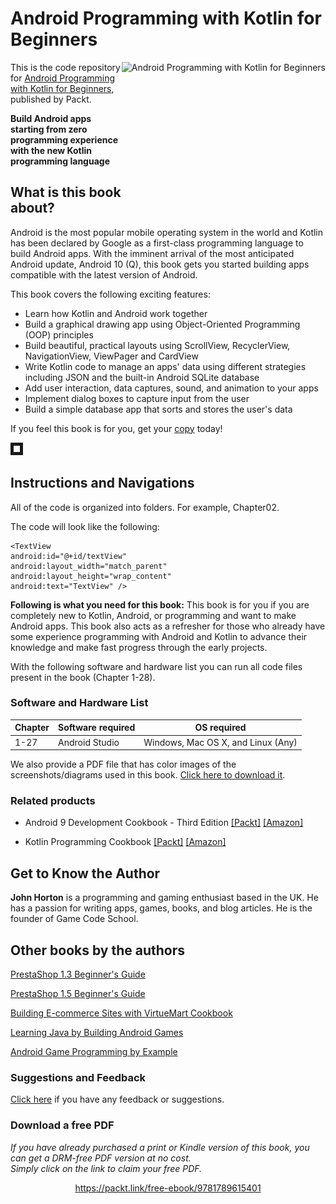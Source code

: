 # Android Programming with Kotlin for Beginners

<a href="https://www.packtpub.com/application-development/android-programming-kotlin-beginners?utm_source=github&utm_medium=repository&utm_campaign=9781789615401 "><img src="https://d1ldz4te4covpm.cloudfront.net/sites/default/files/imagecache/ppv4_main_book_cover/B12806NewCov.png" alt="Android Programming with Kotlin for Beginners" height="256px" align="right"></a>

This is the code repository for [Android Programming with Kotlin for Beginners](https://www.packtpub.com/application-development/android-programming-kotlin-beginners?utm_source=github&utm_medium=repository&utm_campaign=9781789615401 ), published by Packt.

**Build Android apps starting from zero programming experience with the new Kotlin programming language**

## What is this book about?
Android is the most popular mobile operating system in the world and Kotlin has been declared by Google as a first-class programming language to build Android apps. With the imminent arrival of the most anticipated Android update, Android 10 (Q), this book gets you started building apps compatible with the latest version of Android.

This book covers the following exciting features:
* Learn how Kotlin and Android work together 
* Build a graphical drawing app using Object-Oriented Programming (OOP) principles 
* Build beautiful, practical layouts using ScrollView, RecyclerView, NavigationView, ViewPager and CardView 
* Write Kotlin code to manage an apps' data using different strategies including JSON and the built-in Android SQLite database 
* Add user interaction, data captures, sound, and animation to your apps 
* Implement dialog boxes to capture input from the user 
* Build a simple database app that sorts and stores the user's data 

If you feel this book is for you, get your [copy](https://www.amazon.com/dp/1789615402) today!

<a href="https://www.packtpub.com/?utm_source=github&utm_medium=banner&utm_campaign=GitHubBanner"><img src="https://raw.githubusercontent.com/PacktPublishing/GitHub/master/GitHub.png" 
alt="https://www.packtpub.com/" border="5" /></a>

## Instructions and Navigations
All of the code is organized into folders. For example, Chapter02.

The code will look like the following:
```
<TextView
android:id="@+id/textView"
android:layout_width="match_parent"
android:layout_height="wrap_content"
android:text="TextView" />
```

**Following is what you need for this book:**
This book is for you if you are completely new to Kotlin, Android, or programming and want to make Android apps. This book also acts as a refresher for those who already have some experience programming with Android and Kotlin to advance their knowledge and make fast progress through the early projects.

With the following software and hardware list you can run all code files present in the book (Chapter 1-28).
### Software and Hardware List
| Chapter | Software required | OS required |
| -------- | ------------------------------------ | ----------------------------------- |
| 1-27 | Android Studio | Windows, Mac OS X, and Linux (Any) |


We also provide a PDF file that has color images of the screenshots/diagrams used in this book. [Click here to download it](https://www.packtpub.com/sites/default/files/downloads/9781789615401_ColorImages.pdf).

### Related products
* Android 9 Development Cookbook - Third Edition [[Packt]](https://prod.packtpub.com/in/application-development/android-9-development-cookbook-third-edition?utm_source=github&utm_medium=repository&utm_campaign=) [[Amazon]](https://www.amazon.com/dp/1788991214)

* Kotlin Programming Cookbook  [[Packt]](https://prod.packtpub.com/in/application-development/kotlin-programming-cookbook?utm_source=github&utm_medium=repository&utm_campaign=) [[Amazon]](https://www.amazon.com/dp/1788472144)


## Get to Know the Author
**John Horton**
 is a programming and gaming enthusiast based in the UK. He has a passion for writing apps, games, books, and blog articles. He is the founder of Game Code School.

## Other books by the authors
[PrestaShop 1.3 Beginner's Guide](https://www.packtpub.com/web-development/prestashop-13-beginners-guide?utm_source=github&utm_medium=repository&utm_campaign=)

[PrestaShop 1.5 Beginner's Guide](https://www.packtpub.com/web-development/prestashop-15-beginners-guide?utm_source=github&utm_medium=repository&utm_campaign=)

[Building E-commerce Sites with VirtueMart Cookbook ](https://prod.packtpub.com/in//web-development/building-e-commerce-sites-virtuemart-cookbook?utm_source=github&utm_medium=repository&utm_campaign=)

[Learning Java by Building Android Games](https://www.packtpub.com/game-development/learning-java-building-android-games?utm_source=github&utm_medium=repository&utm_campaign=9781784398859 )

[Android Game Programming by Example](https://www.packtpub.com/game-development/android-game-programming-example?utm_source=github&utm_medium=repository&utm_campaign=9781785280122 )

### Suggestions and Feedback
[Click here](https://docs.google.com/forms/d/e/1FAIpQLSdy7dATC6QmEL81FIUuymZ0Wy9vH1jHkvpY57OiMeKGqib_Ow/viewform) if you have any feedback or suggestions.


### Download a free PDF

 <i>If you have already purchased a print or Kindle version of this book, you can get a DRM-free PDF version at no cost.<br>Simply click on the link to claim your free PDF.</i>
<p align="center"> <a href="https://packt.link/free-ebook/9781789615401">https://packt.link/free-ebook/9781789615401 </a> </p>